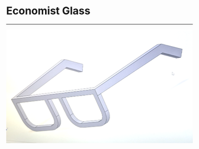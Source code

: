 # Economist Glass

---

<img src="https://github.com/creator-kanata/economist-glass/blob/main/images/glass.png?raw=true" />

